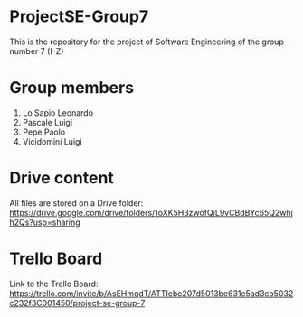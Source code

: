 # ProjectSE-Group7
This is the repository for the project of Software Engineering of the group number 7 (I-Z)

# Group members
1. Lo Sapio Leonardo
2. Pascale Luigi
3. Pepe Paolo
4. Vicidomini Luigi

# Drive content
All files are stored on a Drive folder: https://drive.google.com/drive/folders/1oXK5H3zwofQiL9vCBdBYc65Q2whjh2Qs?usp=sharing

# Trello Board
Link to the Trello Board: https://trello.com/invite/b/AsEHmqdT/ATTIebe207d5013be631e5ad3cb5032c232f3C001450/project-se-group-7
